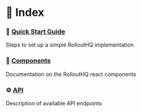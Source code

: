 # 🔎 Index

### 🚀 [Quick Start Guide](https://github.com/RolloutHQ/rollout-hq-docs/blob/main/QuickStart.md#-quick-start-guide)
Steps to set up a simple RolloutHQ implementation

### 🧩 [Components](https://github.com/RolloutHQ/rollout-hq-docs/blob/main/Components.md)
Documentation on the RolloutHQ react components

### ⚙️ [API](https://github.com/RolloutHQ/rollout-hq-docs/blob/main/api/API.md#%EF%B8%8F-api)
Description of available API endpoints

